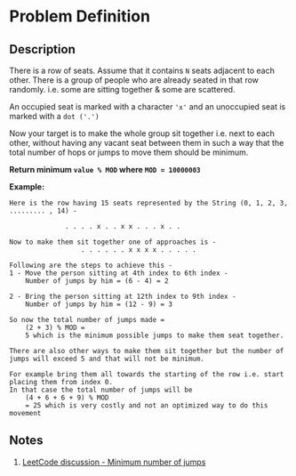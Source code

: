 # Problem Definition

## Description

There is a row of seats. Assume that it contains `N` seats adjacent to each other. There is a group of people who are already seated in that row randomly. i.e. some are sitting together & some are scattered.

An occupied seat is marked with a character `'x'` and an unoccupied seat is marked with a `dot ('.')`

Now your target is to make the whole group sit together i.e. next to each other, without having any vacant seat between them in such a way that the total number of hops or jumps to move them should be minimum.

**Return minimum `value % MOD` where `MOD = 10000003`**

**Example:**

```plaintext
Here is the row having 15 seats represented by the String (0, 1, 2, 3, ......... , 14) -

              . . . . x . . x x . . . x . .

Now to make them sit together one of approaches is -
                  . . . . . . x x x x . . . . .

Following are the steps to achieve this -
1 - Move the person sitting at 4th index to 6th index -
    Number of jumps by him = (6 - 4) = 2

2 - Bring the person sitting at 12th index to 9th index -
    Number of jumps by him = (12 - 9) = 3

So now the total number of jumps made =
    (2 + 3) % MOD =
    5 which is the minimum possible jumps to make them seat together.

There are also other ways to make them sit together but the number of jumps will exceed 5 and that will not be minimum.

For example bring them all towards the starting of the row i.e. start placing them from index 0.
In that case the total number of jumps will be
    (4 + 6 + 6 + 9) % MOD
    = 25 which is very costly and not an optimized way to do this movement
```

## Notes

1. [LeetCode discussion - Minimum number of jumps](https://discuss.leetcode.com/topic/25877/minimum-number-of-jumps)